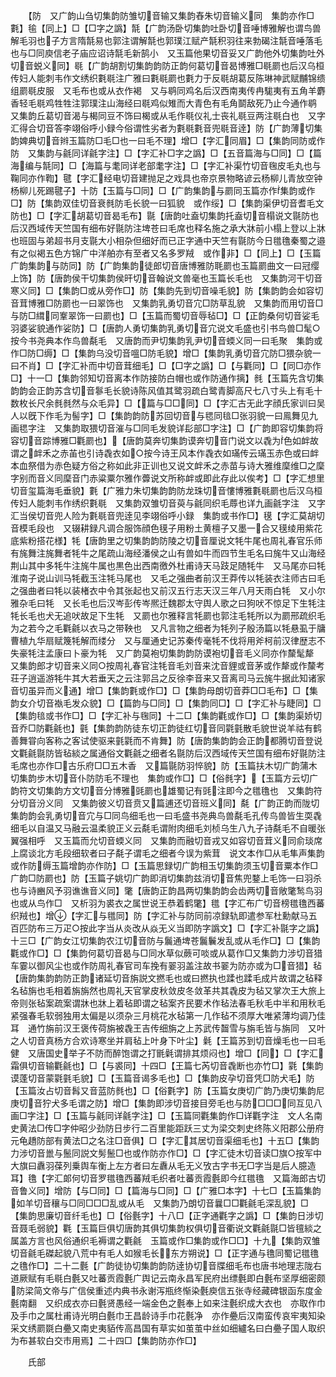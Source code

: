 <!-- { "loadSidebar": true } -->
　　【防　又广韵山刍切集韵防雏切音输又集韵舂朱切音输义同　集韵亦作□氀】毺【同上】□【□字之譌】毻【广韵汤卧切集韵吐卧切音唾博雅解也谓鸟兽解毛羽也子方言隋毻易也郭注谓解毻也郭璞江赋产毻积羽往来勃碣注毻音唾落毛也与□同庾信老子庙应诏诗毻毛新鹄小　又玉篇他果切音妥又广韵他外切集韵吐外切音蜕义同】毼【广韵胡割切集韵韵防正韵何葛切音曷博雅□毼罽也后汉乌桓传妇人能刺韦作文绣织氀毼注广雅曰氀毼罽也氀力于反毼胡葛反陈琳神武赋黼锦缋组罽毼皮服　又毛布也或从衣作褐　又与鹖同鸡名后汉西南夷传冉駹夷有五角羊麝香轻毛毼鸡牲牲注郭璞注山海经曰毼鸡似雉而大青色有毛角鬬敌死乃止今通作鹖　又集韵丘葛切音渴与楬同豆不饰曰楬或从毛作毼仪礼士丧礼毼豆两注毼白也　又字汇得合切音答李翊俗呼小録今俗谓性劣者为氀毼氀音兜毼音逹】防【广韵薄切集韵婢典切音辫玉篇防□毛□也一曰毛不理】增□【字汇同眉】□【集韵同防或作防　又集韵与毹同详毹字注】□【字汇补□字之譌】□【五音篇海与□同】□【篇海编与毻同】□【海篇与耄同详老部耄字注】□【字汇补渠竹切音毱皮毛丸也与鞠同亦作鞫】毽【字汇经电切音建抛足之戏具也帝京景物略谚云杨柳儿青放空钟杨柳儿死踢毽子】十防【玉篇与□同】□【广韵集韵与罽同玉篇亦作集韵或作□】防【集韵双佳切音衰毵防毛长貌一曰狐貌　或作绥】□【集韵渠伊切音耆毛文防也】□【字汇胡葛切音曷毛布】毾【唐韵吐盍切集韵托盍切音榻说文毾防也后汉西域传天竺国有细布好毾防注埤苍曰毛席也释名施之承大牀前小榻上登以上牀也班固与弟超书月支毾大小相杂但细好而已正字通中天竺有毾防今日氆氇秦蜀之邉有之似褐五色方锦广中洋舶亦有至者又名多罗羢　或作非】□【同上】□【玉篇广韵集韵与防同】防【广韵集韵徒郎切音唐博雅防毦罽也玉篇罽曲文一曰冠缨上饰】防【唐韵侯干切集韵侯旰切音翰说文兽毫也玉篇长毛也　又集韵河干切音寒义同】□【集韵□或从旁作□】防【集韵先到切音噪毛貌】防【集韵韵会如容切音茸博雅□防罽也一曰翠饰也　又集韵乳勇切音宂□防草乱貌　又集韵而用切音□与防□縙同鞌翠饰一曰罽也】□【玉篇而蜀切音辱毡□】□【正韵桑何切音娑毛羽婆娑貌通作娑防】□【唐韵人勇切集韵乳勇切音宂说文毛盛也引书鸟兽□髦○按今书尧典本作鸟兽氄毛　又唐韵而尹切集韵乳尹切音蝡义同一曰毛聚　集韵或作□防□缛】□【集韵乌没切音嗢□防毛貌】增□【集韵乳勇切音宂防□猥杂貌一曰不肖】□【字汇补而中切音茸细毛】□【□字之譌】□【与氍同】□【同□亦作□】十一□【集韵邻知切音离本作防接防白帽也或作防通作摛】毵【玉篇先含切集韵韵会正韵苏含切音鬖毛长貌诗陈风值其鹭羽疏白鹭青脚高尺七八寸头上有毛十数枚长尺余毵毵然与众毛异】□【篇与□□同】□【字汇古无此字顔氏家训曰吴人以旣下作毛为髻字】□【集韵韵防苏回切音与毸同毰□张羽貌一曰鳯舞见九画毸字注　又集韵取猥切音漼与□同毛发貌详髟部□字注】□【广韵即容切集韵将容切音踪博雅□氍罽也】【唐韵莫奔切集韵谟奔切音门说文以毳为色如衅故谓之衅禾之赤苖也引诗毳衣如○按今诗王风本作毳衣如璊传云璊玉赤色或曰衅本血祭借为赤色疑方俗之称如此非正训也又说文衅禾之赤苗与诗大雅维穈维□之穈字别而音义同穈音门赤粱粟尔雅作虋说文所称衅或即此存此以俟考】□【字汇想里切音玺篇海毛垂貌】氀【广雅力朱切集韵韵防龙珠切音慺博雅氀毼罽也后汉乌桓传妇人能刺韦作绣织氀毼　又集韵双雏切音萸与毹同织毛蓐也详九画毹字注　又字汇当侯切音兜人险为氀毼音兜逹见李翊俗呼小録　集韵或书作□】氁【字汇莫胡切音模毛段也　又辍耕録凡调合服饰顔色氁子用粉土黄檀子又墨一合又氁绫用紫花底紫粉搭花様】牦【唐韵里之切集韵韵防陵之切音厘说文牦牛尾也周礼春官乐师有旄舞注旄舞者牦牛之尾疏山海经潘侯之山有兽如牛而四节生毛名曰旄牛又山海经荆山其中多牦牛注旄牛属也黒色出西南徼外杜甫诗天马跂足随牦牛　又马尾亦曰牦淮南子说山训马牦截玉注牦马尾也　又毛之强曲者前汉王莽传以牦装衣注师古曰毛之强曲者曰牦以装楮衣中令其张起也又前汉五行志天汉三年八月天雨白牦　又小尔雅杂毛曰牦　又长毛也后汉岑彭传岑熈迁魏郡太守舆人歌之曰狗吠不惊足下生牦注牦长毛也犬无追吠故足下生牦　又罽也尔雅释言牦罽也郭注毛牦所以为罽邢疏织毛为之若今之毛氍毹以衣马之带鞅也　又凡言物之细者为牦列子殷汤篇以牦悬虱于牗曹植九华扇赋篾牦解而缕分　又与厘通史记苏秦传毫牦不伐将用斧柯前汉律歴志不失豪牦注孟康曰卜豪为牦　又广韵莫袍切集韵韵防谟袍切音毛义同亦作斄髦犛　又集韵郎才切音来义同○按周礼春官注牦音毛刘音来沈音貍或音茅或作犛或作斄考荘子逍遥游牦牛其大若垂天之云注郭吕之反徐李音来又音离司马云旄牛据此知诸家音切虽异而义通】增□【集韵氀或作□】□【集韵母朗切音莽□□毛布】□【集韵女介切音褹毛发众貌】□【篇韵与□同】□【集韵同□】□【字汇补与睫同】□【集韵毰或书作□】□【字汇补与毱同】十二□【集韵氍或作□】□【集韵渠娇切音乔□防氍毹也】氃【集韵韵防徒东切正韵徒红切音同氋氃散毛貌世说羊祜有鹤善舞甞向客称之客试使驱来氃氋而不肯舞】防【唐韵集韵韵会正韵都腾切音登说文氍毹毾防皆毡緂之属通俗文氍毹之细者名毾防后汉西域传天竺国有细布好毾防注毛席也亦作□古乐府□□五木香　又篇毾防羽悴貌】防【玉篇扶木切广韵蒲木切集韵步木切音仆防防毛不理也　集韵或作□】□【俗毵字】【玉篇方云切广韵符文切集韵方文切音分博雅毭罽也雄蜀记有毭注即今之氆氇也　又集韵符分切音汾义同　又集韵彼义切音贲又篇逋还切音班义同】氄【广韵正韵而陇切集韵韵会乳勇切音宂与□同鸟细毛也一曰毛盛书尧典鸟兽氄毛孔传鸟兽皆生耎毳细毛以自温又马融云温柔貌正义云氄毛谓附肉细毛刘桢乌生八九子诗氄毛不自暖张翼强相呼　又玉篇而允切音蝡义同　又集韵而融切音戎又如容切音茸义同俞琰席上腐谈北方毛段细软者曰子氄子谓毛之细者今误为紫茸　说文本作□从毛隼声集韵或作防缛玉篇增韵亦作防】□【玉篇思録切广韵相玉切集韵须玉切音粟本作□广韵□防罽也】防【玉篇子姚切广韵即消切集韵兹消切音焦兜鍪上毛饰一曰羽杀也与诗豳风予羽谯谯音义同】氅【唐韵正韵昌两切集韵韵会齿两切音敞氅鹙鸟羽也或从鸟作□　又析羽为裘衣之属世说王恭着鹤氅】氆【字汇布广切音榜氆氇西蕃织羢也】增【字汇与氆同】防【字汇补与防同前凉録轨即遣参军杜勳献马五百匹防布三万疋○按此字当从炎改从焱无义当即防字譌文】□【字汇补毾字之譌】十三□【广韵女江切集韵农江切音防与鬞通埤苍鬞鬤发乱或从毛作□】□【集韵氍或作□】□【集韵何葛切音曷与□同水草似蕨可啖或从葛作□又集韵力涉切音猎车霎以御风尘也或作防周礼春官司车挽有翣羽盖注故书翣为防亦或为□音猎】毡【唐韵集韵韵防正韵诸延切音旃説文撚毛也或曰撚执也蹂也蹂毛成片故谓之毡释名毡旃也毛相着旃旃然也周礼天官掌皮秋敛皮冬敛革共其毳皮为毡又掌次王大旅上帝则张毡案疏案谓牀也牀上着毡即谓之毡案齐民要术作毡法春毛秋毛中半和用秋毛紧强春毛软弱独用太偏是以须杂三月桃花水毡第一几作毡不须厚大唯紧薄均调乃佳耳　通竹旃前汉王褒传荷旃被毳王吉传细旃之上苏武传齧雪与旃毛皆与旃同　又叶之人切音真杨方合欢诗寒坐并肩毡上叶身下叶尘】氉【王篇苏到切音燥毛也一曰毛健　又唐国史举子不防而醉饱谓之打毷氉谓排其烦闷也】增□【同】□【字汇霜俱切音输氍毹也】□【与裘同】十四□【王篇七芮切音毳断也亦竹□】氋【集韵谟蓬切音蒙氋氃毛貌】□【玉篇音谒多毛也】□【集韵皮孕切音凭□防犬毛】防【玉篇汝占切音髥又音蓝防毵也】□【俗氀字】防【玉篇女庚切广韵乃庚切集韵尼庚切音狞犬多毛谓之防】增□【集韵即涉切音接目旁毛也与防□□□同互见八画□字注】□【玉篇与毹同详毹字注】□【玉篇同氍集韵作□详氍字注　文人名南史黄法□传□字仲昭少劲防日步行二百里能距跃三丈为梁交刺史终陈义阳郡公册府元龟趫防部有黄法□之名注□音俱】□【字汇其居切音渠细毛也】十五□【集韵力涉切音巤与鬛同説文髣鬛□也或作防亦作□】□【字汇徒木切音读□旗○按军中大旗曰纛羽葆列乗舆车衡上左方者曰左纛从毛无义攷古字书无□字当是后人臆造耳】氇【字汇郞何切音罗氆氇西蕃羢毛织者吐蕃贡霞氎即今红氆氇　又篇海郎古切音鲁义同】增防【与□同】□【篇海与□同】□【广雅□本字】十七□【玉篇集韵如羊切音穰与□同□□□乱或从毛　又集韵乃朗切音曩□□氍毹毛深乱貌】□【集韵思廉切音纤毛也】□【俗氎字】十八□【正字通氍字之譌】□【集韵日涉切音聂毛弱貌】氍【玉篇巨俱切唐韵其俱切集韵权俱切音衢说文氍毹毾□皆氊緂之属盖方言也风俗通织毛褥谓之氍毹　玉篇或作□集韵或作□□】十九【集韵双雏切音毹毛磔起貌八荒中有毛人如猴毛长东方朔说】□【正字通与氇同蜀记氆氇之氇作□】二十二氎【广韵徒协切集韵韵防逹协切音牒细毛布也唐书地理志陇右道厥赋有毛毼白氎又吐蕃贡霞氎广舆记云南永昌军民府出缥氎即白氎布坚厚细密颇防梁简文帝与广信侯重述内典书永谢泻瓶终惭染氎庾信五张寺经藏碑银函东度金氎南翻　又织成衣亦曰氎贤愚经一端金色之氎奉上如来注氎织成大衣也　亦取作巾及手巾之属杜甫诗光明白氎巾王昌龄诗手巾花氎净　亦作疉后汉南蛮传哀牢夷知染采文绣罽毲白疉又南史夷貊传高昌国有草实如茧茧中丝如细纑名曰白疉子国人取织为布甚软白交市用焉】二十四□【集韵防亦作□】





　　氏部
